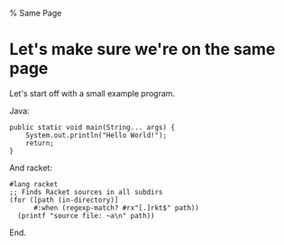 % Same Page
# Let's make sure we're on the same page #

Let's start off with a small example program.

Java:

~~~
public static void main(String... args) {
    System.out.println("Hello World!");
    return;
}
~~~

And racket:

~~~
#lang racket
;; Finds Racket sources in all subdirs
(for ([path (in-directory)]
      #:when (regexp-match? #rx"[.]rkt$" path))
  (printf "source file: ~a\n" path))
~~~

End.
